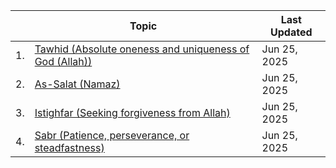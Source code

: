 |   | Topic                      | Last Updated               |
|---|----------------------------|----------------------------|
|1. | [Tawhid (Absolute oneness and uniqueness of God (Allah))](...)|Jun 25, 2025|
|2. | [As-Salat (Namaz)](...)       | Jun 25, 2025 |
|3. | [Istighfar (Seeking forgiveness from Allah)](https://github.com/muarshad01/YouTube_Videos/blob/main/quran/Istighfar.md) | Jun 25, 2025 |
|4. | [Sabr (Patience, perseverance, or steadfastness)]()     | Jun 25, 2025 |
